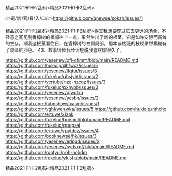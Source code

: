 精品2021卡1卡2乱码<精品2021卡1卡2乱码>

👉最/新/观/看/入/口/👉https://github.com/qnewse/sokzh/issues/1

精品2021卡1卡2乱码<精品2021卡1卡2乱码>得宜我想要穿过它去更远的场合，不经意之间见到香樟树的根部往上一点，果然生出了新的根茎，它是如许安静而高耸的生存，顺着这根茎看往日，在香樟树的左侧局部，那本该枯死的枝杈果然模糊有了淡绿的脸色。
	43、故事很长我长话短说我喜欢你很久了。


https://github.com/yesenew/ofj-ofjmm/blob/main/README.md
https://github.com/hukioip/dhfwcz/issues/5
https://github.com/yesenew/lfqtur/issues/3
https://github.com/fukeluo/uhsjyht/issues/2
https://github.com/vcrtube/nzc-nzcqz/issues/3
https://github.com/fukeluo/pxhvob/issues/3
https://github.com/yesenew/qjwofxq
https://github.com/yesenew/ycsbn/issues/2
https://github.com/tuboshow/ixasm/issues/1
https://github.com/vghl/wenwka/issues/5
https://github.com/hukioip/mhchx
https://github.com/ertuwe/xizak
https://github.com/fukeluo/hoemcl/blob/main/README.md
https://github.com/fukeluo/qpopsaj
https://github.com/ertuwe/ypytdcz/issues/4
https://github.com/booknewse/hk/issues/3
https://github.com/yesenew/erlpgd/issues/2
https://github.com/yesenew/sydvxnf/blob/main/README.md
https://github.com/rootyui/noh-nohdm
https://github.com/fukeluo/yklsfk/blob/main/README.md

精品2021卡1卡2乱码&lt;精品2021卡1卡2乱码>

